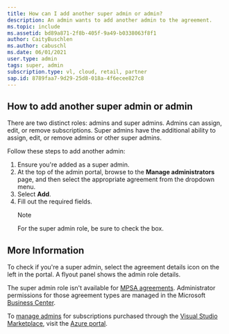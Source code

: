 ```yaml
---
title: How can I add another super admin or admin?
description: An admin wants to add another admin to the agreement.
ms.topic: include
ms.assetid: bd89a871-2f8b-405f-9a49-b0338063f8f1
author: CaityBuschlen
ms.author: cabuschl
ms.date: 06/01/2021
user.type: admin
tags: super, admin
subscription.type: vl, cloud, retail, partner
sap.id: 8789faa7-9d29-25d8-018a-4f6ecee827c8
---
```


## How to add another super admin or admin

There are two distinct roles: admins and super admins. Admins can assign, edit, or remove subscriptions. Super admins have the additional ability to assign, edit, or remove admins or other super admins.

Follow these steps to add another admin:

1. Ensure you're added as a super admin.
2. At the top of the admin portal, browse to the **Manage administrators** page, and then select the appropriate agreement from the dropdown menu.
3. Select **Add**.
4. Fill out the required fields.
    > [!Note]
    > For the super admin role, be sure to check the box.

## More Information

To check if you're a super admin, select the agreement details icon on the left in the portal. A flyout panel shows the admin role details. 

The super admin role isn't available for [MPSA agreements](https://docs.microsoft.com/visualstudio/subscriptions/mpsa). Administrator permissions for those agreement types are managed in the Microsoft [Business Center](https://businessaccount.microsoft.com/Customer). 

To [manage admins](https://docs.microsoft.com/visualstudio/subscriptions/cloud-admin) for subscriptions purchased through the [Visual Studio Marketplace](https://marketplace.visualstudio.com/subscriptions), visit the [Azure portal](https://portal.azure.com/).   
